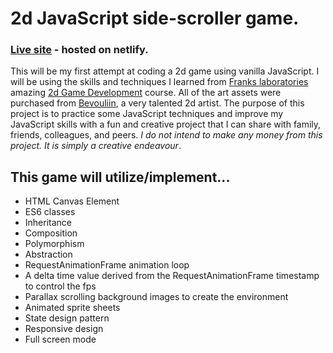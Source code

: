 # 2d JavaScript side-scroller game.
### [Live site](https://2d-side-scroller.netlify.app/) - hosted on netlify.
This will be my first attempt at coding a 2d game using vanilla JavaScript. I will be using the skills and techniques I learned from [Franks laboratories](https://www.youtube.com/c/Frankslaboratory) amazing [2d Game Development](https://www.youtube.com/watch?v=GFO_txvwK_c&t=28598s) course. All of the art assets were purchased from [Bevouliin](https://bevouliin.com/), a very talented 2d artist. The purpose of this project is to practice some JavaScript techniques and improve my JavaScript skills with a fun and creative project that I can share with family, friends, colleagues, and peers. *I do not intend to make any money from this project. It is simply a creative endeavour*. 
## This game will utilize/implement...
- HTML Canvas Element
- ES6 classes
- Inheritance
- Composition
- Polymorphism
- Abstraction
- RequestAnimationFrame animation loop
- A delta time value derived from the RequestAnimationFrame timestamp to control the fps
- Parallax scrolling background images to create the environment
- Animated sprite sheets
- State design pattern 
- Responsive design
- Full screen mode
